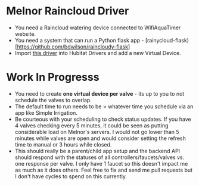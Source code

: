 # Melnor Raincloud Driver
* You need a Raincloud watering device connected to WifiAquaTimer website.
* You need a system that can run a Python flask app - [rainycloud-flask)[https://github.com/bdwilson/raincloudy-flask]
* Import [this
driver](https://raw.githubusercontent.com/bdwilson/hubitat/master/Raincloud/Raincloud.groovy)
into Hubitat Drivers and add a new Virtual Device. 

# Work In Progresss
* You need to create __one virtual device per valve__ - its up to you to not schedule the valves to overlap.
* The default time to run needs to be > whatever time you schedule via an app like Simple Irrigation.
* Be courteous with your scheduling to check status updates. If you have 4 valves checking every 5 minutes, it could be seen as putting considerable load on Melnor's servers. I would not go lower than 5 minutes while valves are open and would consider setting the refresh time to manual or 3 hours while closed. 
* This should really be a parent/child app setup and the backend API should
respond with the statuses of all controllers/faucets/valves vs. one response
per valve. I only have 1 faucet so this doesn't impact me as much as it does
others. Feel free to fix and send me pull requests but I don't have cycles to
spend on this currently.

